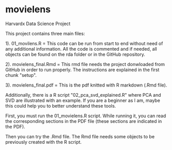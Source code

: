 # movielens
Harvardx Data Science Project

This project contains three main files:

1). 01_movilens.R = This code can be run from start to end without need of any additional information. All the code is commented and if needed, all objects can be found on the rda folder or in the GitHub repository. 

2). movielens_final.Rmd = This rmd file needs the project donwloaded from GitHub in order to run properly. The instructions are explained in the first chunk "setup".

3). movielens_final.pdf = This is the pdf knitted with R markdown (.Rmd file). 

Additionally, there is a R script "02_pca_svd_explained.R" where PCA and SVD are illustrated with an example. If you are a beginner as I am, maybe this could help you to better understand these tools.

First, you must run the 01_movielens.R script. While running it, you can read the corresponding sections in the PDF file (these sections are indicated in the PDF).

Then you can try the .Rmd file. The Rmd file needs some objects to be previously created with the R script.
